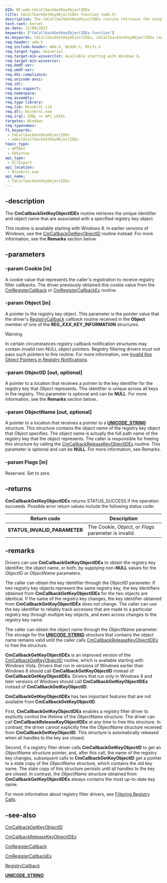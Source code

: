 ```yaml
---
UID: NF:wdm.CmCallbackGetKeyObjectIDEx
title: CmCallbackGetKeyObjectIDEx function (wdm.h)
description: The CmCallbackGetKeyObjectIDEx routine retrieves the unique identifier and object name that are associated with a specified registry key object.
tech.root: kernel
ms.date: 12/09/2022
keywords: ["CmCallbackGetKeyObjectIDEx function"]
ms.keywords: CmCallbackGetKeyObjectIDEx, CmCallbackGetKeyObjectIDEx routine [Kernel-Mode Driver Architecture], kernel.cmcallbackgetkeyobjectidex, wdm/CmCallbackGetKeyObjectIDEx
req.header: wdm.h
req.include-header: Wdm.h, Ntddk.h, Ntifs.h
req.target-type: Universal
req.target-min-winverclnt: Available starting with Windows 8.
req.target-min-winversvr: 
req.kmdf-ver: 
req.umdf-ver: 
req.ddi-compliance: 
req.unicode-ansi: 
req.idl: 
req.max-support: 
req.namespace: 
req.assembly: 
req.type-library: 
req.lib: NtosKrnl.lib
req.dll: NtosKrnl.exe
req.irql: IRQL <= APC_LEVEL
targetos: Windows
req.typenames: 
f1_keywords:
 - CmCallbackGetKeyObjectIDEx
 - wdm/CmCallbackGetKeyObjectIDEx
topic_type:
 - APIRef
 - kbSyntax
api_type:
 - DllExport
api_location:
 - NtosKrnl.exe
api_name:
 - CmCallbackGetKeyObjectIDEx
---
```


## -description

The **CmCallbackGetKeyObjectIDEx** routine retrieves the unique identifier and object name that are associated with a specified registry key object.

This routine is available starting with Windows 8. In earlier versions of Windows, use the [CmCallbackGetKeyObjectID](./nf-wdm-cmcallbackgetkeyobjectid.md) routine instead. For more information, see the **Remarks** section below.

## -parameters

### -param Cookie [in]

A cookie value that represents the caller's registration to receive registry filter callbacks. The driver previously obtained this cookie value from the [CmRegisterCallback](./nf-wdm-cmregistercallback.md) or [CmRegisterCallbackEx](./nf-wdm-cmregistercallbackex.md) routine.

### -param Object [in]

A pointer to the registry key object. This parameter is the pointer value that the driver's [RegistryCallback](./nc-wdm-ex_callback_function.md) callback routine received in the **Object** member of one of the **REG_*XXX*_KEY_INFORMATION** structures.

> [!WARNING]
> In certain circumstances registry callback notification structures may contain invalid non-NULL object pointers. Registry filtering drivers must not pass such pointers to this routine. For more information, see [Invalid Key Object Pointers in Registry Notifications](/windows-hardware/drivers/kernel/invalid-key-object-pointers-in-registry-notifications).

### -param ObjectID [out, optional]

A pointer to a location that receives a pointer to the key identifier for the registry key that *Object* represents. This identifier is unique across all keys in the registry. This parameter is optional and can be **NULL**. For more information, see the **Remarks** section below..

### -param ObjectName [out, optional]

A pointer to a location that receives a pointer to a [**UNICODE_STRING**](/windows/win32/api/ntdef/ns-ntdef-_unicode_string) structure. This structure contains the object name of the registry key object that *Object* specifies. The object name is actually the full path name of the registry key that the object represents. The caller is responsible for freeing this structure by calling the [CmCallbackReleaseKeyObjectIDEx](./nf-wdm-cmcallbackreleasekeyobjectidex.md) routine. This parameter is optional and can be **NULL**. For more information, see Remarks.

### -param Flags [in]

Reserved. Set to zero.

## -returns

**CmCallbackGetKeyObjectIDEx** returns STATUS_SUCCESS if the operation succeeds. Possible error return values include the following status code:

| Return code | Description |
|---|---|
| **STATUS_INVALID_PARAMETER** | The *Cookie*, *Object*, or *Flags* parameter is invalid. |

## -remarks

Drivers can use **CmCallbackGetKeyObjectIDEx** to obtain the registry key identifier, the object name, or both, by supplying non-**NULL** values for the *ObjectID* or *ObjectName* parameters.

The caller can obtain the key identifier through the *ObjectID* parameter. If two registry key objects represent the same registry key, the key identifiers obtained from **CmCallbackGetKeyObjectIDEx** for the two objects are identical. If the name of the  registry key changes, the key identifier obtained from **CmCallbackGetKeyObjectIDEx** does not change. The caller can use the key identifier to reliably track accesses that are made to a particular registry key through multiple key objects, and even across changes to the registry key name.

The caller can obtain the object name through the *ObjectName* parameter. The storage for the [**UNICODE_STRING**](/windows/win32/api/ntdef/ns-ntdef-_unicode_string) structure that contains the object name remains valid until the caller calls [CmCallbackReleaseKeyObjectIDEx](./nf-wdm-cmcallbackreleasekeyobjectidex.md) to free the structure.

**CmCallbackGetKeyObjectIDEx** is an improved version of the [CmCallbackGetKeyObjectID](./nf-wdm-cmcallbackgetkeyobjectid.md) routine, which is available starting with Windows Vista. Drivers that run in versions of Windows earlier than Windows 8 should call **CmCallbackGetKeyObjectID** instead of **CmCallbackGetKeyObjectIDEx**. Drivers that run only in Windows 8 and later versions of Windows should call **CmCallbackGetKeyObjectIDEx** instead of **CmCallbackGetKeyObjectID**.

**CmCallbackGetKeyObjectIDEx** has two important features that are not available from **CmCallbackGetKeyObjectID**.

First, **CmCallbackGetKeyObjectIDEx** enables a registry filter driver to explicitly control the lifetime of the *ObjectName* structure. The driver can call **CmCallbackReleaseKeyObjectIDEx** at any time to free this structure. In contrast, the driver cannot explicitly free the *ObjectName* structure received from **CmCallbackGetKeyObjectID**. This structure is automatically released when all handles to the key are closed.

Second, if a registry filter driver calls **CmCallbackGetKeyObjectID** to get an *ObjectName* structure pointer, and, after this call, the name of the registry key changes, subsequent calls to **CmCallbackGetKeyObjectID** get a pointer to a stale copy of the *ObjectName* structure, which contains the old key name. The stale copy of this structure persists until all handles to the key are closed. In contrast, the *ObjectName* structure obtained from **CmCallbackGetKeyObjectIDEx** always contains the most up-to-date key name.

For more information about registry filter drivers, see [Filtering Registry Calls](/windows-hardware/drivers/kernel/filtering-registry-calls).

## -see-also

[CmCallbackGetKeyObjectID](./nf-wdm-cmcallbackgetkeyobjectid.md)

[CmCallbackReleaseKeyObjectIDEx](./nf-wdm-cmcallbackreleasekeyobjectidex.md)

[CmRegisterCallback](./nf-wdm-cmregistercallback.md)

[CmRegisterCallbackEx](./nf-wdm-cmregistercallbackex.md)

[RegistryCallback](./nc-wdm-ex_callback_function.md)

[**UNICODE_STRING**](/windows/win32/api/ntdef/ns-ntdef-_unicode_string)

